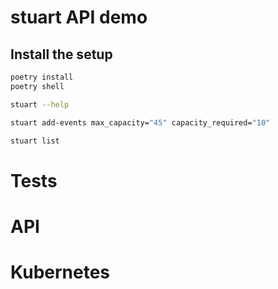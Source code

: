 # stuart API demo


## Install the setup 

```bash
poetry install
poetry shell
```

```bash
stuart --help
```

```bash
stuart add-events max_capacity="45" capacity_required="10"
```

```bash
stuart list
```

# Tests

# API

# Kubernetes
